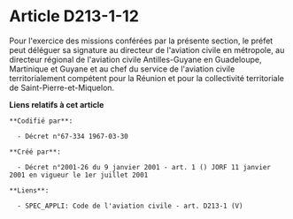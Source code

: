 # Article D213-1-12

Pour l'exercice des missions conférées par la présente section, le préfet peut déléguer sa signature au directeur de
l'aviation civile en métropole, au directeur régional de l'aviation civile Antilles-Guyane en Guadeloupe, Martinique et
Guyane et au chef du service de l'aviation civile territorialement compétent pour la Réunion et pour la collectivité
territoriale de Saint-Pierre-et-Miquelon.

**Liens relatifs à cet article**

	**Codifié par**:

	  - Décret n°67-334 1967-03-30

	**Créé par**:

	  - Décret n°2001-26 du 9 janvier 2001 - art. 1 () JORF 11 janvier 2001 en vigueur le 1er juillet 2001

	**Liens**:

	  - SPEC_APPLI: Code de l'aviation civile - art. D213-1 (V)
